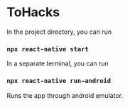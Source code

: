 # ToHacks

In the project directory, you can run 

### `npx react-native start`

In a separate terminal, you can run 

### `npx react-native run-android`

Runs the app through android emulator.
